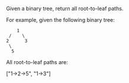 Given a binary tree, return all root-to-leaf paths.

For example, given the following binary tree:

        1
     /    \
    2      3
     \
      5
All root-to-leaf paths are:

["1->2->5", "1->3"]
